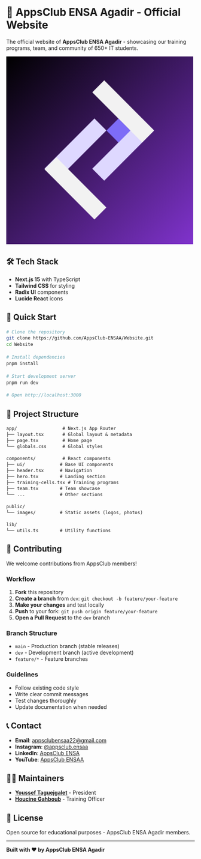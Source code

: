 # 🚀 AppsClub ENSA Agadir - Official Website

The official website of **AppsClub ENSA Agadir** - showcasing our training programs, team, and community of 650+ IT students.

![AppsClub](./public/images/logo1%20background.png)

## 🛠️ Tech Stack

- **Next.js 15** with TypeScript
- **Tailwind CSS** for styling
- **Radix UI** components
- **Lucide React** icons

## 🚀 Quick Start

```bash
# Clone the repository
git clone https://github.com/AppsClub-ENSAA/Website.git
cd Website

# Install dependencies
pnpm install

# Start development server
pnpm run dev

# Open http://localhost:3000
```

## 📁 Project Structure

```
app/                 # Next.js App Router
├── layout.tsx       # Global layout & metadata
├── page.tsx         # Home page
└── globals.css      # Global styles

components/          # React components
├── ui/             # Base UI components
├── header.tsx      # Navigation
├── hero.tsx        # Landing section
├── training-cells.tsx # Training programs
├── team.tsx        # Team showcase
└── ...             # Other sections

public/
└── images/         # Static assets (logos, photos)

lib/
└── utils.ts        # Utility functions
```

## 🤝 Contributing

We welcome contributions from AppsClub members!

### Workflow
1. **Fork** this repository
2. **Create a branch** from `dev`: `git checkout -b feature/your-feature`
3. **Make your changes** and test locally
4. **Push** to your fork: `git push origin feature/your-feature`
5. **Open a Pull Request** to the `dev` branch

### Branch Structure
- `main` - Production branch (stable releases)
- `dev` - Development branch (active development)
- `feature/*` - Feature branches

### Guidelines
- Follow existing code style
- Write clear commit messages
- Test changes thoroughly
- Update documentation when needed

## 📞 Contact

- **Email**: appsclubensaa22@gmail.com
- **Instagram**: [@appsclub.ensaa](https://www.instagram.com/appsclub.ensaa)
- **LinkedIn**: [AppsClub ENSA](https://www.linkedin.com/company/appsclub-ensaa)
- **YouTube**: [AppsClub ENSAA](https://www.youtube.com/@AppsClubENSAA)

## 👨‍💻 Maintainers

- **[Youssef Taguejgalet](https://www.linkedin.com/in/youssef-tag/)** - President
- **[Houcine Gahboub](https://www.linkedin.com/in/houcine-gahboub-32955b32b)** - Training Officer

## 📄 License

Open source for educational purposes - AppsClub ENSA Agadir members.

---

**Built with ❤️ by AppsClub ENSA Agadir**
